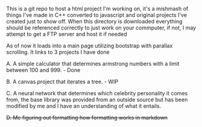 This is a git repo to host a html project I'm working on, it's a mishmash of things I've made in C++ converted to javascript and original projects I've created just to show off. When this directory is downloaded everything should be referenced correctly to just work on your commputer, if not, I may attempt to get a FTP server and host it if needed

As of now it loads into a main page utilizing bootstrap with parallax scrolling. It links to 3 projects I have done


A. A simple calculator that determines armstrong numbers with a limit between 100 and 999. - Done

B. A canvas project that iterates a tree. - WIP

C. A neural network that determines which celebrity personality it comes from, the base library was provided from an outside source but has been modified by me and I have an understanding of what it entails.

~~D. Me figuring out formatting how formatting works in markdown~~

